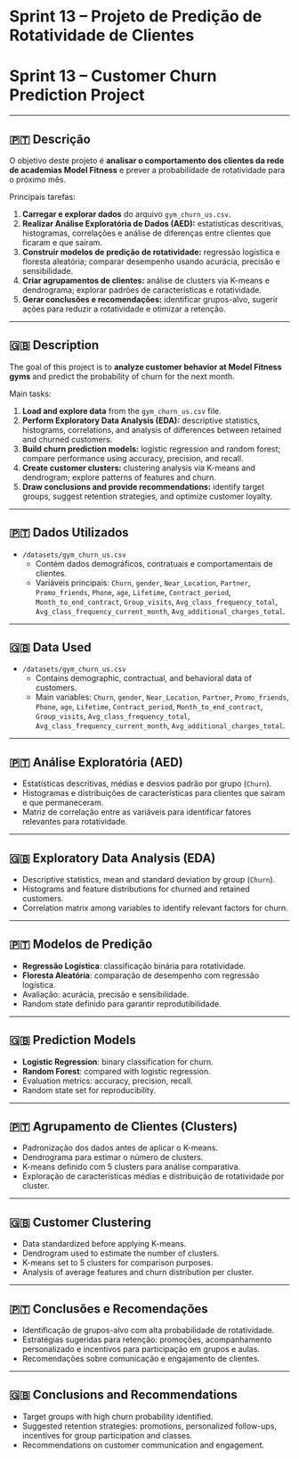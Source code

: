 # Sprint 13 – Projeto de Predição de Rotatividade de Clientes  
# Sprint 13 – Customer Churn Prediction Project  

---

## 🇵🇹 Descrição  
O objetivo deste projeto é **analisar o comportamento dos clientes da rede de academias Model Fitness** e prever a probabilidade de rotatividade para o próximo mês.  

Principais tarefas:  
1. **Carregar e explorar dados** do arquivo `gym_churn_us.csv`.  
2. **Realizar Análise Exploratória de Dados (AED):** estatísticas descritivas, histogramas, correlações e análise de diferenças entre clientes que ficaram e que saíram.  
3. **Construir modelos de predição de rotatividade:** regressão logística e floresta aleatória; comparar desempenho usando acurácia, precisão e sensibilidade.  
4. **Criar agrupamentos de clientes:** análise de clusters via K-means e dendrograma; explorar padrões de características e rotatividade.  
5. **Gerar conclusões e recomendações:** identificar grupos-alvo, sugerir ações para reduzir a rotatividade e otimizar a retenção.  

---

## 🇬🇧 Description  
The goal of this project is to **analyze customer behavior at Model Fitness gyms** and predict the probability of churn for the next month.  

Main tasks:  
1. **Load and explore data** from the `gym_churn_us.csv` file.  
2. **Perform Exploratory Data Analysis (EDA):** descriptive statistics, histograms, correlations, and analysis of differences between retained and churned customers.  
3. **Build churn prediction models:** logistic regression and random forest; compare performance using accuracy, precision, and recall.  
4. **Create customer clusters:** clustering analysis via K-means and dendrogram; explore patterns of features and churn.  
5. **Draw conclusions and provide recommendations:** identify target groups, suggest retention strategies, and optimize customer loyalty.  

---

## 🇵🇹 Dados Utilizados  
- `/datasets/gym_churn_us.csv`  
  - Contém dados demográficos, contratuais e comportamentais de clientes.  
  - Variáveis principais: `Churn`, `gender`, `Near_Location`, `Partner`, `Promo_friends`, `Phone`, `age`, `Lifetime`, `Contract_period`, `Month_to_end_contract`, `Group_visits`, `Avg_class_frequency_total`, `Avg_class_frequency_current_month`, `Avg_additional_charges_total`.  

---

## 🇬🇧 Data Used  
- `/datasets/gym_churn_us.csv`  
  - Contains demographic, contractual, and behavioral data of customers.  
  - Main variables: `Churn`, `gender`, `Near_Location`, `Partner`, `Promo_friends`, `Phone`, `age`, `Lifetime`, `Contract_period`, `Month_to_end_contract`, `Group_visits`, `Avg_class_frequency_total`, `Avg_class_frequency_current_month`, `Avg_additional_charges_total`.  

---

## 🇵🇹 Análise Exploratória (AED)  
- Estatísticas descritivas, médias e desvios padrão por grupo (`Churn`).  
- Histogramas e distribuições de características para clientes que saíram e que permaneceram.  
- Matriz de correlação entre as variáveis para identificar fatores relevantes para rotatividade.  

---

## 🇬🇧 Exploratory Data Analysis (EDA)  
- Descriptive statistics, mean and standard deviation by group (`Churn`).  
- Histograms and feature distributions for churned and retained customers.  
- Correlation matrix among variables to identify relevant factors for churn.  

---

## 🇵🇹 Modelos de Predição  
- **Regressão Logística**: classificação binária para rotatividade.  
- **Floresta Aleatória**: comparação de desempenho com regressão logística.  
- Avaliação: acurácia, precisão e sensibilidade.  
- Random state definido para garantir reprodutibilidade.  

---

## 🇬🇧 Prediction Models  
- **Logistic Regression**: binary classification for churn.  
- **Random Forest**: compared with logistic regression.  
- Evaluation metrics: accuracy, precision, recall.  
- Random state set for reproducibility.  

---

## 🇵🇹 Agrupamento de Clientes (Clusters)  
- Padronização dos dados antes de aplicar o K-means.  
- Dendrograma para estimar o número de clusters.  
- K-means definido com 5 clusters para análise comparativa.  
- Exploração de características médias e distribuição de rotatividade por cluster.  

---

## 🇬🇧 Customer Clustering  
- Data standardized before applying K-means.  
- Dendrogram used to estimate the number of clusters.  
- K-means set to 5 clusters for comparison purposes.  
- Analysis of average features and churn distribution per cluster.  

---

## 🇵🇹 Conclusões e Recomendações  
- Identificação de grupos-alvo com alta probabilidade de rotatividade.  
- Estratégias sugeridas para retenção: promoções, acompanhamento personalizado e incentivos para participação em grupos e aulas.  
- Recomendações sobre comunicação e engajamento de clientes.  

---

## 🇬🇧 Conclusions and Recommendations  
- Target groups with high churn probability identified.  
- Suggested retention strategies: promotions, personalized follow-ups, incentives for group participation and classes.  
- Recommendations on customer communication and engagement.  
